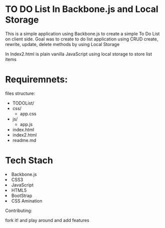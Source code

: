<h1> TO DO List In Backbone.js and Local Storage</h1> 
<p> This is a simple application using Backbone.js to create a simple To Do List on client side. Goal was to create to do list application using CRUD create, rewrite, update, delete methods by using Local Storage <p> In Index2.html is plain vanilla JavaScript using local storage to store list items</p>
	

<h1>Requiremnets:</h1>
files structure:

<ul>
  <li>TODOList/</li>
  <li>css/
    <ul>
      <li>app.css</li>
    </ul>
    <li>js/
    <ul>
      <li>app.js</li>
    </ul>
  </li>
  <li>index.html</li>
  <li>index2.html</li>
  <li>readme.md</li>

</ul>

<h1>Tech Stach</h1>
<li>Backbone.js</li> 
<li>CSS3</li>
<li>JavaScript</li> 
<li>HTML5</li>
<li>BootStrap</li> 
<li>CSS Amination</li> 

Contributing: 
<p>fork it!  and play around and add features</p>